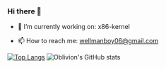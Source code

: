 ### Hi there 👋


- 🔭 I’m currently working on: x86-kernel

- 📫 How to reach me: wellmanboy06@gmail.com


[![Top Langs](https://github-readme-stats.vercel.app/api/top-langs/?username=TristanWellman&theme=nord)](https://github.com/anuraghazra/github-readme-stats)
![Oblivion's GitHub stats](https://github-readme-stats.vercel.app/api?username=TristanWellman&show_icons=true&theme=nord)
